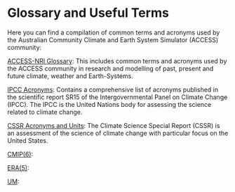 # <div class="highlight-bg"> Glossary and Useful Terms </div>

Here you can find a compilation of common terms and acronyms used by the Australian Community Climate and Earth System Simulator (ACCESS)  community:


 [ACCESS-NRI Glossary](https://www.access-nri.org.au/community/access-glossary/): This includes common terms and acronyms used by the ACCESS community in research and modelling of past, present and future climate, weather and Earth-Systems.

 [IPCC Acronyms](https://www.ipcc.ch/site/assets/uploads/sites/2/2022/06/SR15_AnnexI.pdf): Contains a comprehensive list of acronyms published in the scientific report SR15 of the Intergovernmental Panel on Climate Change (IPCC). The IPCC is the United Nations body for assessing the science related to climate change.

 [CSSR Acronyms and Units](https://science2017.globalchange.gov/chapter/appendix-d/): The Climate Science Special Report (CSSR) is an assessment of the science of climate change with particular focus on the United States.

 [CMIP(6)](#):  

 [ERA(5)](#):  

 [UM](#): 
